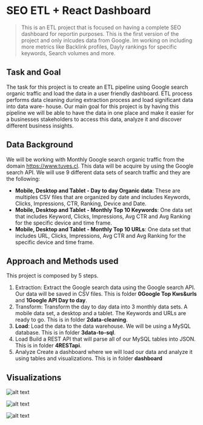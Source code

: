 # SEO ETL + React Dashboard

> This is an ETL project that is focused on having a complete SEO dashboard for reportin purposes. This is the first version of the project and only inlcudes data from Google. Im working on including more metrics like Backlink profiles, Dayly rankings for specific keywords, Search volumes and more.

## Task and Goal
The task for this project is to create an ETL pipeline using Google search organic traffic and load the data in a user friendly dashboard. ETL process performs data cleaning during extraction process and load significant data into data ware- house. Our main goal for this project is by having this pipeline we will be able to have the data in one place and make it easier for a businesses stakeholders to access this data, analyze it and discover different business insights.

## Data Background
We will be working with Monthly Google search organic traffic from the domain https://www.tuves.cl. This data will be acquire by using the Google search API. We will use 9 different data sets of search traffic and they are the following:

- **Mobile, Desktop and Tablet - Day to day Organic data**: These are multiples CSV files that are organized by date and includes Keywords, Clicks, Impressions, CTR, Ranking, Device and Date.
- **Mobile, Desktop and Tablet - Monthly Top 10 Keywords**: One data set that includes Keyword, Clicks, Impressions, Avg CTR and Avg Ranking for the specific device and time frame.
- **Mobile, Desktop and Tablet - Monthly Top 10 URLs**: One data set that includes URL, Clicks, Impressions, Avg CTR and Avg Ranking for the specific device and time frame.

## Approach and Methods used
This project is composed by 5 steps.
1. Extraction: Extract the Google search data using the Google search API. Our data will be saved in CSV files. This is folder **0Google Top Kws&urls** and **1Google API Day to day**.
2. Transform: Transform the day to day data into 3 monthly data sets. A mobile data set, a desktop and a tablet. The Keywords and URLs are ready to go. This is in folder **2data-cleaning**. 
3. **Load**: Load the data to the data warehouse. We will be using a MySQL database. This is in folder **3data-to-sql**.
4. Load Build a REST API that will parse all of our MySQL tables into JSON. This is in folder **4RESTapi**.
5. Analyze Create a dashboard where we will load our data and analyze it using tables and visualizations. This is in folder **dashboard**

## Visualizations

![alt text](http://www.kburchardt.com/images/dash1.png)

![alt text](http://www.kburchardt.com/images/dash2.png)

![alt text](http://www.kburchardt.com/images/dash3.png)


